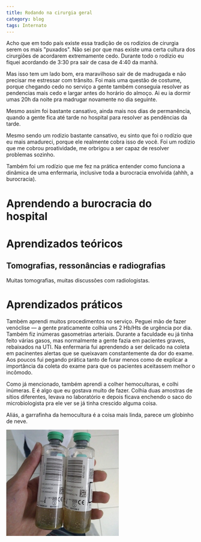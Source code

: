 ```yaml
---
title: Rodando na cirurgia geral
category: blog
tags: Internato
---
```


Acho que em todo país existe essa tradição de os rodizios de cirurgia serem os mais "puxados". Não sei por que mas existe uma certa cultura dos cirurgiões de acordarem extremamente cedo. Durante todo o rodizio eu fiquei acordando de 3:30 pra sair de casa de 4:40 da manhã.

Mas isso tem um lado bom, era maravilhoso sair de de madrugada e não precisar me estressar com trânsito. Foi mais uma questão de costume, porque chegando cedo no serviço a gente também conseguia resolver as pendencias mais cedo e largar antes do horário do almoço. Ai eu ia dormir umas 20h da noite pra madrugar novamente no dia seguinte.

Mesmo assim foi bastante cansativo, ainda mais nos dias de permanência, quando a gente fica até tarde no hospital para resolver as pendências da tarde.

Mesmo sendo um rodizio bastante cansativo, eu sinto que foi o rodízio que eu mais amadureci, porque ele realmente cobra isso de você. Foi um rodízio que me cobrou proatividade, me orbrigou a ser capaz de resolver problemas sozinho.

Também foi um rodízio que me fez na prática entender como funciona a dinâmica de uma enfermaria, inclusive toda a burocracia envolvida (ahhh, a burocracia). 

# Aprendendo a burocracia do hospital

# Aprendizados teóricos

## Tomografias, ressonâncias e radiografias

Muitas tomografias, muitas discussões com radiologistas.

# Aprendizados práticos

Também aprendi muitos procedimentos no serviço. Peguei mão de fazer venóclise — a gente praticamente colhia uns 2 Hb/Hts de urgência por dia. Também fiz inúmeras gasometrias arteriais. Durante a faculdade eu já tinha feito várias gasos, mas normalmente a gente fazia em pacientes graves, rebaixados na UTI. Na enfermaria fui aprendendo a ser delicado na coleta em pacinentes alertas que se queixavam constantemente da dor do exame. Aos poucos fui pegando prática tanto de furar menos como de explicar a importância da coleta do exame para que os pacientes aceitassem melhor o incômodo.

Como já mencionado, também aprendi a colher hemoculturas, e colhi inúmeras. E é algo que eu gostava muito de fazer. Colhia duas amostras de sítios diferentes, levava no laboratório e depois ficava enchendo o saco do microbiologista pra ele ver se já tinha crescido alguma coisa.

Aliás, a garrafinha da hemocultura é a coisa mais linda, parece um globinho de neve.

![Hemoculturas](/assets/internato/hemocs.jpg)